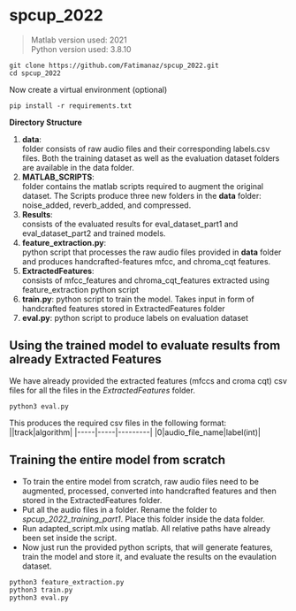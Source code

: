 # spcup_2022
>Matlab version used: 2021  
>Python version used: 3.8.10
```
git clone https://github.com/Fatimanaz/spcup_2022.git 
cd spcup_2022
```
Now create a virtual environment (optional)
```
pip install -r requirements.txt
```

**Directory Structure**  
1. **data**:  
    folder consists of raw audio files and their corresponding labels.csv files. Both the training dataset as well as the evaluation dataset folders are available in the data folder.
2. **MATLAB_SCRIPTS**:  
    folder contains the matlab scripts required to augment the original dataset. The Scripts produce three new folders in the **data** folder: noise_added, reverb_added, and compressed.
3. **Results**:  
    consists of the evaluated results for eval_dataset_part1 and eval_dataset_part2 and trained models.
4. **feature_extraction.py**:  
    python script that processes the raw audio files provided in **data** folder and produces handcrafted-features mfcc, and chroma_cqt features. 
5. **ExtractedFeatures**:  
    consists of mfcc_features and chroma_cqt_features extracted using feature_extraction python script
6. **train.py**: python script to train the model. Takes input in form of handcrafted features stored in ExtractedFeatures folder
7. **eval.py**: python script to produce labels on evaluation dataset


## **Using the trained model to evaluate results from already Extracted Features**
We have already provided the extracted features (mfccs and croma cqt) csv files for all the files in the _ExtractedFeatures_ folder.
```
python3 eval.py
```
This produces the required csv files in the following format:  
||track|algorithm|
|-----|-----|---------|
|0|audio_file_name|label(int)|

## **Training the entire model from scratch**


* To train the entire model from scratch, raw audio files need to be augmented, processed, converted into handcrafted features and then stored in the ExtractedFeatures folder.
* Put all the audio files in a folder. Rename the folder to _spcup_2022_training_part1_. Place this folder inside the data folder.
* Run adapted_script.mlx using matlab. All relative paths have already been set inside the script.
* Now just run the provided python scripts, that will generate features, train the model and store it, and evaluate the results on the evaulation dataset. 
```
python3 feature_extraction.py
python3 train.py
python3 eval.py
```
 